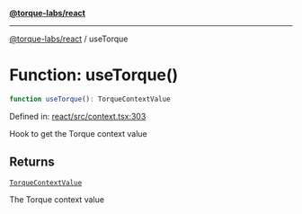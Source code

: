 [**@torque-labs/react**](../README.md)

***

[@torque-labs/react](../README.md) / useTorque

# Function: useTorque()

```ts
function useTorque(): TorqueContextValue
```

Defined in: [react/src/context.tsx:303](https://github.com/torque-labs/monorepo/blob/2ebf07140779767733d669c69d4b6e369a4193c3/packages/react/src/context.tsx#L303)

Hook to get the Torque context value

## Returns

[`TorqueContextValue`](../interfaces/TorqueContextValue.md)

The Torque context value
